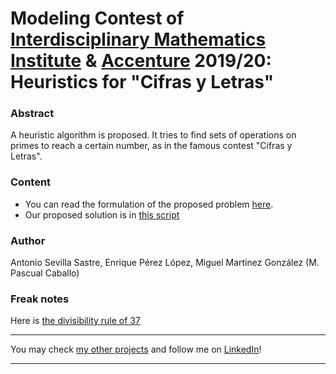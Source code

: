# Modeling Contest of [Interdisciplinary Mathematics Institute](https://www.ucm.es/imi) & [Accenture](https://www.accenture.com/es-es) 2019/20: Heuristics for "Cifras y Letras"

### Abstract
A heuristic algorithm is proposed. It tries to find sets of operations on primes to reach a certain number, as in the famous contest "Cifras y Letras".

### Content
- You can read the formulation of the proposed problem [here](https://github.com/asevillasastre/Accenture-IMI-II-Modeling-Contest/blob/main/PROBLEM.pdf).
- Our proposed solution is in [this script](https://github.com/asevillasastre/Accenture-IMI-II-Modeling-Contest/blob/main/SCRIPT.py)

### Author
Antonio Sevilla Sastre, Enrique Pérez López, Miguel Martínez González (M. Pascual Caballo)

### Freak notes
Here is [the divisibility rule of 37](https://youtu.be/fNwfQLHvFxA)

-----------------------------------------------------------------------------

You may check [my other projects](https://github.com/asevillasastre?tab=repositories) and follow me on [LinkedIn](https://www.linkedin.com/in/asevillasastre/)!

-----------------------------------------------------------------------------
